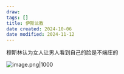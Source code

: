 ```yaml
---
draw:
tags: []
title: 伊斯兰教
date created: 2024-10-06
date modified: 2024-11-12
---
```


穆斯林认为女人让男人看到自己的脸是不端庄的

![image.png|1000](https://imagehosting4picgo.oss-cn-beijing.aliyuncs.com/imagehosting/fix-dir%2Fpicgo%2Fpicgo-clipboard-images%2F2024%2F10%2F20%2F16-35-07-4ff728c07423601d8efdb7f0e0824e3d-202410201635382-52f339.png)

